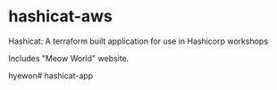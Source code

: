 # hashicat-aws
Hashicat: A terraform built application for use in Hashicorp workshops

Includes "Meow World" website.

hyewon# hashicat-app
